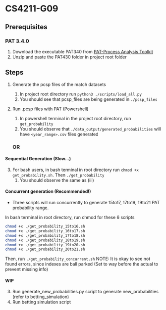 # CS4211-G09

## Prerequisites

### PAT 3.4.0
1. Download the executable PAT340 from [PAT-Process Analysis Toolkit](https://pat.comp.nus.edu.sg/?page_id=2660)
2. Unzip and paste the PAT430 folder in project root folder

## Steps
1. Generate the pcsp files of the match datasets
   1. In project root directory run `python3 ./scripts/load_all.py`
   2. You should see that pcsp_files are being generated in `./pcsp_files`
2. Run .pcsp files with PAT (Powershell)
   1. In powershell terminal in the project root directory, run `get_probability`
   2. You should observe that `./data_output/generated_probabilities` will have `<year_range>.csv` files generated

   ### OR

#### Sequential Generation (Slow...)
3. For bash users, in bash terminal in root directory run `chmod +x get_probability.sh`. Then `./get_probability`
   1. You should observe the same as (iii)

#### Concurrent generation (Recommended!)
- Three scripts will run concurrently to generate 15to17, 17to19, 19to21 PAT probability range.

In bash terminal in root directory, run chmod for these 6 scripts
```bash
chmod +x ./get_probability_15to16.sh
chmod +x ./get_probability_16to17.sh
chmod +x ./get_probability_17to18.sh
chmod +x ./get_probability_18to19.sh
chmod +x ./get_probability_19to20.sh
chmod +x ./get_probability_20to21.sh
```
Then, run `./get_probability_concurrent.sh`
NOTE: It is okay to see not found errors, since indexes are ball parked (Set to way before the actual to prevent missing info)

#### WIP
3. Run generate_new_probabilities.py script to generate new_probabilities (refer to betting_simulation)
4. Run betting simulation script